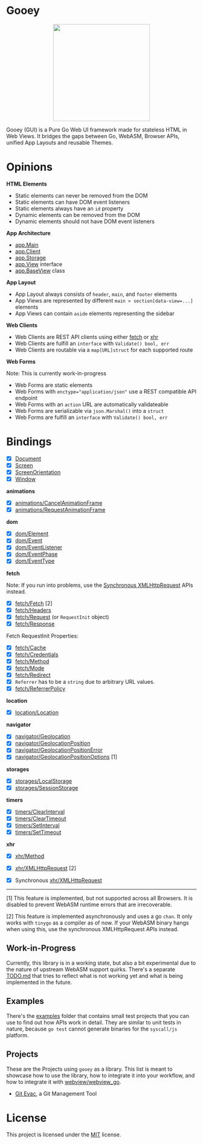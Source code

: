 
# Gooey

<p align="center">
    <img width="256" height="256" src="https://raw.githubusercontent.com/cookiengineer/gooey/master/assets/gooey.jpg">
</p>

Gooey (GUI) is a Pure Go Web UI framework made for stateless HTML in Web Views.
It bridges the gaps between Go, WebASM, Browser APIs, unified App Layouts and reusable Themes.


# Opinions

**HTML Elements**

- Static elements can never be removed from the DOM
- Static elements can have DOM event listeners
- Static elements always have an `id` property
- Dynamic elements can be removed from the DOM
- Dynamic elements should not have DOM event listeners

**App Architecture**

- [app.Main](/source/app/Main.go)
- [app.Client](/source/app/Client.go)
- [app.Storage](/source/app/Storage.go)
- [app.View](/source/app/View.go) interface
- [app.BaseView](/source/app/BaseView.go) class

**App Layout**

- App Layout always consists of `header`, `main`, and `footer` elements
- App Views are represented by different `main > section[data-view=...]` elements
- App Views can contain `aside` elements representing the sidebar

**Web Clients**

- Web Clients are REST API clients using either [fetch](/source/fetch) or [xhr](/source/xhr)
- Web Clients are fulfill an `interface` with `Validate() bool, err`
- Web Clients are routable via a `map[URL]struct` for each supported route

**Web Forms**

Note: This is currently work-in-progress

- Web Forms are static elements
- Web Forms with `enctype="application/json"` use a REST compatible API endpoint
- Web Forms with an `action` URL are automatically validateable
- Web Forms are serializable via `json.Marshal()` into a `struct`
- Web Forms are fulfill an `interface` with `Validate() bool, err`


# Bindings

- [x] [Document](/source/Document.go)
- [x] [Screen](/source/Screen.go)
- [x] [ScreenOrientation](/source/ScreenOrientation.go)
- [x] [Window](/source/Window.go)

**animations**

- [x] [animations/CancelAnimationFrame](/source/animations/CancelAnimationFrame.go)
- [x] [animations/RequestAnimationFrame](/source/animations/RequestAnimationFrame.go)

**dom**

- [x] [dom/Element](/source/dom/Element.go)
- [x] [dom/Event](/source/dom/Event.go)
- [x] [dom/EventListener](/source/dom/EventListener.go)
- [x] [dom/EventPhase](/source/dom/EventPhase.go)
- [x] [dom/EventType](/source/dom/EventType.go)

**fetch**

Note: If you run into problems, use the [Synchronous XMLHttpRequest](/source/xhr/XMLHttpRequest_sync.go) APIs instead.

- [x] [fetch/Fetch](/source/fetch/Fetch.go) [2]
- [x] [fetch/Headers](/source/fetch/Headers.go)
- [x] [fetch/Request](/source/fetch/Request.go) (or `RequestInit` object)
- [x] [fetch/Response](/source/fetch/Response.go)

Fetch RequestInit Properties:

- [x] [fetch/Cache](/source/fetch/Cache.go)
- [x] [fetch/Credentials](/source/fetch/Credentials.go)
- [x] [fetch/Method](/source/fetch/Method.go)
- [x] [fetch/Mode](/source/fetch/Mode.go)
- [x] [fetch/Redirect](/source/fetch/Redirect.go)
- [x] `Referrer` has to be a `string` due to arbitrary URL values.
- [x] [fetch/ReferrerPolicy](/source/fetch/ReferrerPolicy.go)

**location**

- [x] [location/Location](/source/location/Location.go)

**navigator**

- [x] [navigator/Geolocation](/source/navigator/Geolocation.go)
- [x] [navigator/GeolocationPosition](/source/navigator/GeolocationPosition.go)
- [x] [navigator/GeolocationPositionError](/source/navigator/GeolocationPositionError.go)
- [x] [navigator/GeolocationPositionOptions](/source/navigator/GeolocationPositionOptions.go) [1]

**storages**

- [x] [storages/LocalStorage](/source/storages/LocalStorage.go)
- [x] [storages/SessionStorage](/source/storages/SessionStorage.go)

**timers**

- [x] [timers/ClearInterval](/source/timers/ClearInterval.go)
- [x] [timers/ClearTimeout](/source/timers/ClearTimeout.go)
- [x] [timers/SetInterval](/source/timers/SetInterval.go)
- [x] [timers/SetTimeout](/source/timers/SetTimeout.go)

**xhr**

- [x] [xhr/Method](/source/xhr/Method.go)
- [x] [xhr/XMLHttpRequest](/source/xhr/XMLHttpRequest.go) [2]
- [x] Synchronous [xhr/XMLHttpRequest](/source/xhr/XMLHttpRequest_sync.go)


--------

[1] This feature is implemented, but not supported across all Browsers. It is disabled to prevent WebASM runtime errors that are irrecoverable.

[2] This feature is implemented asynchronously and uses a go `chan`. It only works with `tinygo` as a compiler as of now. If your WebASM binary
    hangs when using this, use the synchronous XMLHttpRequest APIs instead.


## Work-in-Progress

Currently, this library is in a working state, but also a bit experimental due to the nature of
upstream WebASM support quirks. There's a separate [TODO.md](/TODO.md) that tries to reflect what
is not working yet and what is being implemented in the future.


## Examples

There's the [examples](/examples) folder that contains small test projects that you can use
to find out how APIs work in detail. They are similar to unit tests in nature, because `go test`
cannot generate binaries for the `syscall/js` platform.


## Projects

These are the Projects using `gooey` as a library. This list is meant to showcase how to use the
library, how to integrate it into your workflow, and how to integrate it with [webview/webview_go](https://github.com/webview/webview_go).

- [Git Evac](https://github.com/cookiengineer/git-evac), a Git Management Tool


# License

This project is licensed under the [MIT](./LICENSE_MIT.txt) license.


